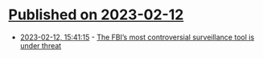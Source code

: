 # [Published on 2023-02-12](index.md)

* [2023-02-12, 15:41:15](https://news.ycombinator.com/item?id=34763633) - [The FBI’s most controversial surveillance tool is under threat](https://www.wired.com/story/fbi-section-702/)
